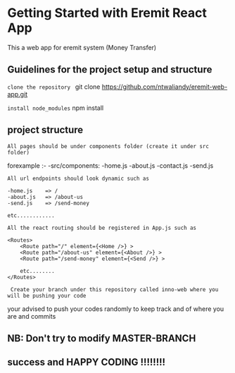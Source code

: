 # Getting Started with Eremit React App

This a web app for eremit system (Money Transfer)

## Guidelines for the project setup and structure

`clone the repository `
git clone https://github.com/ntwaliandy/eremit-web-app.git

`install node_modules`
npm install

## project structure
`All pages should be under components folder (create it under src folder)`

forexample :-
    -src/components:
        -home.js
        -about.js
        -contact.js
        -send.js

`All url endpoints should look dynamic such as `

    -home.js    => /
    -about.js   => /about-us
    -send.js    => /send-money

    etc............

`All the react routing should be registered in App.js such as`

    <Routes>
        <Route path="/" element={<Home />} >
        <Route path="/about-us" element={<About />} >
        <Route path="/send-money" element={<Send />} >

        etc........
    </Routes>

` Create your branch under this repository called inno-web where you will be pushing your code`

your advised to push your codes randomly to keep track and of where you are and commits

## NB: Don't try to modify MASTER-BRANCH


## success and HAPPY CODING !!!!!!!!
